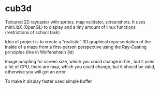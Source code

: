 # cub3d
Textured 2D raycaster with sprites, map validator, screenshots.
It uses miniLibX (OpenGL) to display and a tiny amount of linux functions (restrictions of school task)
 
Idea of project is to create a “realistic” 3D graphical
representation of the inside of a maze from a
first-person perspective using the Ray-Casting principles (like in Wolfenshtein 3d)

Image adopting for screen size, which you could change in file , but it uses a lot of CPU, 
there are map, which you could change, but it should be valid, otherwise you will got an error

To make it display faster used simple buffer
